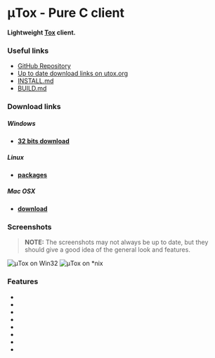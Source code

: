 # μTox - Pure C client
**Lightweight [Tox](https://github.com/irungentoo/ProjectTox-Core) client.**

### Useful links
- [GitHub Repository](https://github.com/notsecure/uTox)
- [Up to date download links on utox.org](http://utox.org)
- [INSTALL.md](https://github.com/notsecure/uTox/blob/master/docs/INSTALL.md)
- [BUILD.md](https://github.com/notsecure/uTox/blob/master/docs/BUILD.md)

### Download links
##### **Windows**
- [**32 bits download**](https://github.com/notsecure/utox-update/releases/download/latest/utox_runner.zip)

##### **Linux**
- [**packages**](https://wiki.tox.chat/binaries#gnulinux)

##### **Mac OSX**
- [**download**](https://zodiaclabs.org/storage/c1/uTox-0.3.2.dmg)

### Screenshots
> **NOTE:**
> The screenshots may not always be up to date, but they should give a good idea of the general look and features.

![μTox on Win32](https://raw.github.com/notsecure/uTox/master/images/uTox-win32.png "μTox running on Windows 8")
![μTox on *nix](https://raw.github.com/notsecure/uTox/master/images/uTox-xlib.png "μTox running on lubuntu")

### Features
-
-
-
-
-
-
-
-
